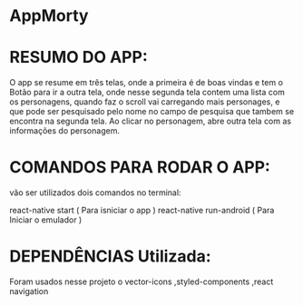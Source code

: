 # AppMorty

# RESUMO DO APP:

O app se resume em três telas, onde a primeira é de boas vindas e tem o Botão para ir a outra tela, onde nesse segunda tela contem uma lista com os personagens, quando faz o scroll vai carregando mais personages, e que pode ser pesquisado pelo nome no campo de pesquisa que tambem se encontra na segunda tela. Ao clicar no personagem, abre outra tela com as informações do personagem.

# COMANDOS PARA RODAR O APP:

vão ser utilizados dois comandos no terminal:

react-native start ( Para isniciar o app )
react-native run-android ( Para Iniciar o emulador )

# DEPENDÊNCIAS Utilizada:

Foram usados nesse projeto o 
vector-icons ,styled-components ,react navigation
